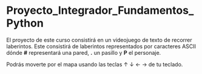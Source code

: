# Proyecto_Integrador_Fundamentos_Python

El proyecto de este curso consistirá en un videojuego de texto de recorrer laberintos. Este consistirá de laberintos representados por caracteres ASCII dónde **#** representará una pared, **.** un pasillo y **P** el personaje.

Podrás moverte por el mapa usando las teclas ↑ ↓ ← → de tu teclado.